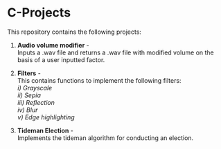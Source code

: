 # C-Projects
This repository contains the following projects:

1. **Audio volume modifier** -  
Inputs a .wav file and returns a .wav file with modified volume on the basis of a user inputted factor.
    
2. **Filters** -  
This contains functions to implement the following filters:  
              *i) Grayscale*  
              *ii) Sepia*  
              *iii) Reflection*    
              *iv) Blur*   
              *v) Edge highlighting*  
                 
3. **Tideman Election** -   
Implements the tideman algorithm for conducting an election.
              
